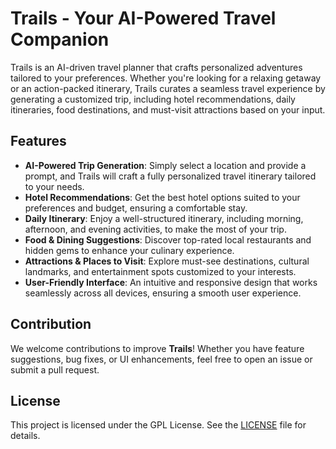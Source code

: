 # **Trails - Your AI-Powered Travel Companion**

Trails is an AI-driven travel planner that crafts personalized adventures tailored to your preferences. Whether you're looking for a relaxing getaway or an action-packed itinerary, Trails curates a seamless travel experience by generating a customized trip, including hotel recommendations, daily itineraries, food destinations, and must-visit attractions based on your input.

## **Features**

- **AI-Powered Trip Generation**: Simply select a location and provide a prompt, and Trails will craft a fully personalized travel itinerary tailored to your needs.
- **Hotel Recommendations**: Get the best hotel options suited to your preferences and budget, ensuring a comfortable stay.
- **Daily Itinerary**: Enjoy a well-structured itinerary, including morning, afternoon, and evening activities, to make the most of your trip.
- **Food & Dining Suggestions**: Discover top-rated local restaurants and hidden gems to enhance your culinary experience.
- **Attractions & Places to Visit**: Explore must-see destinations, cultural landmarks, and entertainment spots customized to your interests.
- **User-Friendly Interface**: An intuitive and responsive design that works seamlessly across all devices, ensuring a smooth user experience.

## **Contribution**

We welcome contributions to improve **Trails**! Whether you have feature suggestions, bug fixes, or UI enhancements, feel free to open an issue or submit a pull request.

## **License**

This project is licensed under the GPL License. See the [LICENSE](https://github.com/Sheikh-Yawar/Trails?tab=GPL-3.0-1-ov-file#) file for details.

